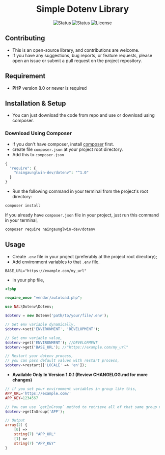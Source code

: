 <div align="center">

# Simple Dotenv Library
![Status](https://img.shields.io/badge/test-pass-green)
![Status](https://img.shields.io/badge/coverage-100%25-green)
![License](https://img.shields.io/badge/license-MIT-blue.svg)

</div>

## Contributing
- This is an open-source library, and contributions are welcome.
- If you have any suggestions, bug reports, or feature requests, please open an issue or submit a pull request on the project repository.

## Requirement
- **PHP** version 8.0 or newer is required

## Installation & Setup
- You can just download the code from repo and use or download using composer.

### Download Using Composer
- If you don't have composer, install [composer](https://getcomposer.org/download/) first.
- create file `composer.json` at your project root directory.
- Add this to `composer.json`
```php
{
  "require": {
    "naingaunglwin-dev/dotenv": "^1.0"
  }
}
```
- Run the following command in your terminal from the project's root directory:
```bash
composer install
```

If you already have `composer.json` file in your project, just run this command in your terminal,
```bash
composer require naingaunglwin-dev/dotenv
```

## Usage
- Create `.env` file in your project (preferably at the project root directory);
- Add environment variables to that `.env` file.
```dotenv
BASE_URL="https://example.com/my_url"
```

- In your php file,
```php
<?php

require_once "vendor/autoload.php";

use NAL\Dotenv\Dotenv;

$dotenv = new Dotenv('path/to/your/file/.env');

// Set env variable dynamically,
$dotenv->set('ENVIRONMENT', 'DEVELOPMENT');

// Get env variable value,
$dotenv->get('ENVIRONMENT'); //DEVELOPMENT
$dotenv->get('BASE_URL'); //"https://example.com/my_url"

// Restart your dotenv process,
// you can pass default values with restart process,
$dotenv->restart(['LOCALE' => 'en']);
```

- **Available Only In Version 1.0.1 (Review CHANGELOG.md for more changes)**

```php
// if you set your environment variables in group like this,
APP_URL='https://example.com/'
APP_KEY=1234567

// You can use `getInGroup` method to retrieve all of that same group variables,
$dotenv->getInGroup('APP');

// Output
array(2) {
    [0] =>
    string(7) "APP_URL"
    [1] =>
    string(7) "APP_KEY"
}
```
